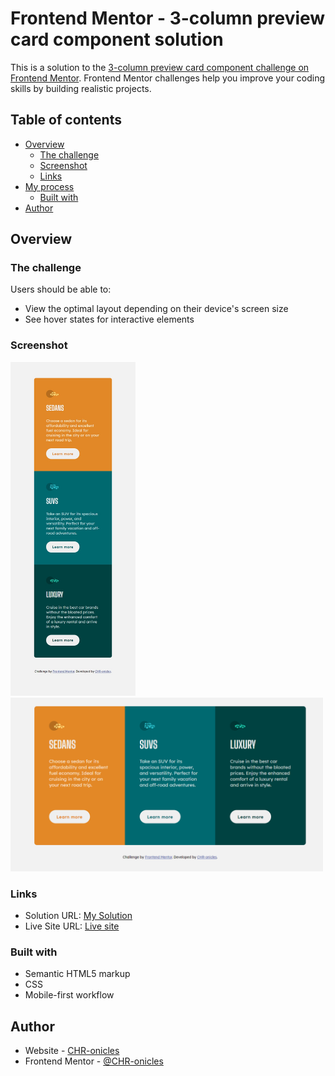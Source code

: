 # Frontend Mentor - 3-column preview card component solution

This is a solution to the [3-column preview card component challenge on Frontend Mentor](https://www.frontendmentor.io/challenges/3column-preview-card-component-pH92eAR2-). Frontend Mentor challenges help you improve your coding skills by building realistic projects. 

## Table of contents

- [Overview](#overview)
  - [The challenge](#the-challenge)
  - [Screenshot](#screenshot)
  - [Links](#links)
- [My process](#my-process)
  - [Built with](#built-with)
- [Author](#author)


## Overview

### The challenge

Users should be able to:

- View the optimal layout depending on their device's screen size
- See hover states for interactive elements

### Screenshot

<img src="./screenshots/mobile-view.png" width=200>
<img src="./screenshots/desktop-view.png" width=500>


### Links

- Solution URL: [My Solution](https://github.com/CHR-onicles/FEM-3-column-preview-card)
- Live Site URL: [Live site](https://fem-3-column-preview-card-nu.vercel.app)



### Built with

- Semantic HTML5 markup
- CSS
- Mobile-first workflow


## Author

- Website - [CHR-onicles](https://github.com/CHR-onicles)
- Frontend Mentor - [@CHR-onicles](https://www.frontendmentor.io/profile/CHR-onicles)
